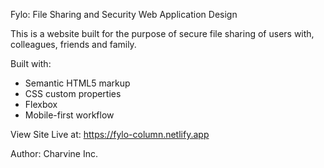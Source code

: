 Fylo: File Sharing and Security Web Application Design

This is a website built for the purpose of secure file sharing 
of users with, colleagues, friends and family.


Built with:
- Semantic HTML5 markup
- CSS custom properties
- Flexbox
- Mobile-first workflow

View Site Live at:
https://fylo-column.netlify.app


Author:
Charvine Inc.